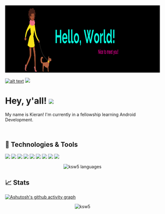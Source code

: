 <p align="center">
  <img width="1000" height="219" src="banner2.png">
</p>

<a href="https://www.linkedin.com/in/kieran-windley/"> ![alt text](https://img.shields.io/badge/-LinkedIn-0e76a8?style=plastic&logo=linkedIn)</a> ![](https://visitor-badge.glitch.me/badge?page_id=ksw5.ksw5)

# Hey, y'all! <img src="https://raw.githubusercontent.com/MartinHeinz/MartinHeinz/master/wave.gif" width="30px">

My name is Kieran! I'm currently in a fellowship learning Android Development.

<br/>

## 🔧 Technologies & Tools
![](https://img.shields.io/badge/OS-MAC-informational?style=flat&logo=macos&logoColor=white&color=d90166)
![](https://img.shields.io/badge/OS-Windows-informational?style=flat&logo=windows&logoColor=white&color=d90166)
![](https://img.shields.io/badge/OS-Linux-informational?style=flat&logo=linux&logoColor=white&color=d90166)
![](https://img.shields.io/badge/Editor-IntelliJ_IDEA-informational?style=flat&logo=intellij-idea&logoColor=white&color=d90166)
![](https://img.shields.io/badge/Editor-Android_Studio-informational?style=flat&logo=android-studio&logoColor=white&color=d90166)
![](https://img.shields.io/badge/Code-Kotlin-informational?style=flat&logo=kotlin&logoColor=white&color=d90166)
![](https://img.shields.io/badge/Code-Java-informational?style=flat&logo=java&logoColor=white&color=d90166)
![](https://img.shields.io/badge/Code-Python-informational?style=flat&logo=python&logoColor=white&color=d90166)
![](https://img.shields.io/badge/Shell-Bash-informational?style=flat&logo=gnu-bash&logoColor=white&color=d90166)


<p align="center"> <img src="https://github-readme-stats.vercel.app/api/top-langs/?username=ksw5&theme=radical" alt="ksw5 languages" />

<br/>




  
## &#x1f4c8; Stats
[![Ashutosh's github activity graph](https://activity-graph.herokuapp.com/graph?username=ksw5)](https://github.com/ashutosh00710/github-readme-activity-graph)

<p align="center"> <img src="https://github-readme-stats.vercel.app/api?username=ksw5&show_icons=true&theme=radical" alt="ksw5" />
  






<!--
**ksw5/ksw5** is a ✨ _special_ ✨ repository because its `README.md` (this file) appears on your GitHub profile.

Here are some ideas to get you started:

- 🔭 I’m currently working on ...
- 🌱 I’m currently learning ...
- 👯 I’m looking to collaborate on ...
- 🤔 I’m looking for help with ...
- 💬 Ask me about ...
- 📫 How to reach me: ...
- 😄 Pronouns: ...
- ⚡ Fun fact: ...
-->

